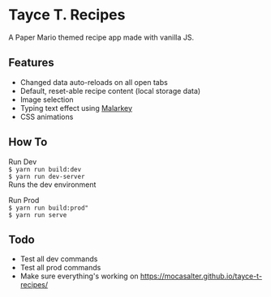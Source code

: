 # Tayce T. Recipes

A Paper Mario themed recipe app made with vanilla JS.

## Features

* Changed data auto-reloads on all open tabs
* Default, reset-able recipe content (local storage data)
* Image selection
* Typing text effect using [Malarkey](https://github.com/yuanqing/malarkey)
* CSS animations

## How To

Run Dev  
`$ yarn run build:dev`  
`$ yarn run dev-server`  
Runs the dev environment

Run Prod  
`$ yarn run build:prod"`  
`$ yarn run serve`  

## Todo

* Test all dev commands
* Test all prod commands
* Make sure everything's working on https://mocasalter.github.io/tayce-t-recipes/